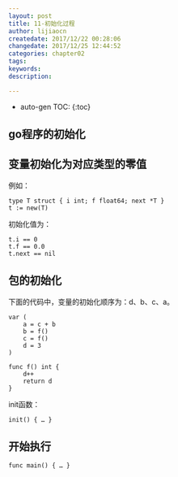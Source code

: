```yaml
---
layout: post
title: 11-初始化过程
author: lijiaocn
createdate: 2017/12/22 00:28:06
changedate: 2017/12/25 12:44:52
categories: chapter02
tags:
keywords:
description: 

---
```


* auto-gen TOC:
{:toc}

## go程序的初始化

## 变量初始化为对应类型的零值

例如：

	type T struct { i int; f float64; next *T }
	t := new(T)

初始化值为：

	t.i == 0
	t.f == 0.0
	t.next == nil

## 包的初始化

下面的代码中，变量的初始化顺序为：d、b、c、a。

	var (
		a = c + b
		b = f()
		c = f()
		d = 3
	)

	func f() int {
		d++
		return d
	}

init函数：

	init() { … }

## 开始执行

	func main() { … }
